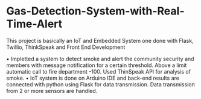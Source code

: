 # Gas-Detection-System-with-Real-Time-Alert


This project is basically an IoT and Embedded System one done with Flask, Twillio, ThinkSpeak and Front End Development

• Impletted a system to detect smoke and alert the community security and members with message notification for a
certain threshold. Above a limit automatic call to fire department -100. Used ThinSpeak API for analysis of smoke.
• IoT system is done on Arduino IDE and back-end results are connected with python using Flask for data
transmission. Data transmission from 2 or more sensors are handled.
